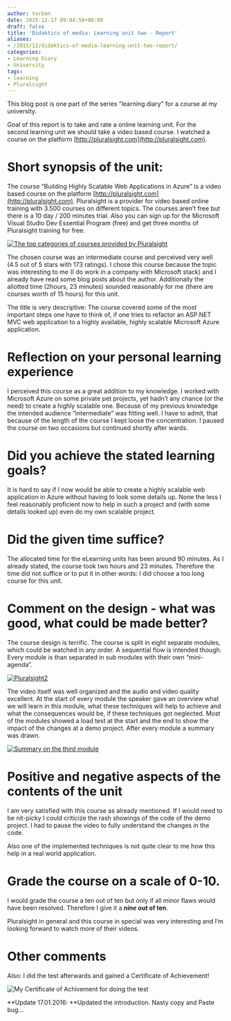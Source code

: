 ```yaml
---
author: torben
date: 2015-12-17 09:04:58+00:00
draft: false
title: 'Didaktics of media: Learning unit two - Report'
aliases: 
- /2015/12/didaktics-of-media-learning-unit-two-report/
categories:
- Learning Diary
- University
tags:
- learning
- Pluralsight
---
```


This blog post is one part of the series "learning diary" for a course at my university.

Goal of this report is to take and rate a online learning unit. For the second learning unit we should take a video based course. I watched a course on the platform [http://pluralsight.com](http://pluralsight.com).


# Short synopsis of the unit:


The course “Building Highly Scalable Web Applications in Azure” is a video based course on the platform [http://pluralsight.com](http://pluralsight.com). Pluralsight is a provider for video based online training with 3.500 courses on different topics. The courses aren’t free but there is a 10 day / 200 minutes trial. Also you can sign up for the Microsoft Visual Studio Dev Essential Program (free) and get three months of Pluralsight training for free.

[![The top categories of courses provided by Pluralsight](/images/2015-12-17-didaktics-of-media-learning-unit-two-report/Pluralsight.png)
](/images/2015-12-17-didaktics-of-media-learning-unit-two-report/Pluralsight.png "The top categories of courses provided by Pluralsight")

The chosen course was an intermediate course and perceived very well (4.5 out of 5 stars with 173 ratings). I chose this course because the topic was interesting to me (I do work in a company with Microsoft stack) and I already have read some blog posts about the author. Additionally the allotted time (2hours, 23 minutes) sounded reasonably for me (there are courses worth of 15 hours) for this unit.

The title is very descriptive: The course covered some of the most important steps one have to think of, if one tries to refactor an ASP.NET MVC web application to a highly available, highly scalable Microsoft Azure application.


# Reflection on your personal learning experience


I perceived this course as a great addition to my knowledge. I worked with Microsoft Azure on some private pet projects, yet hadn’t any chance (or the need) to create a highly scalable one. Because of my previous knowledge the intended audience “intermediate” was fitting well. I have to admit, that because of the length of the course I kept loose the concentration. I paused the course on two occasions but continued shortly after wards.


# Did you achieve the stated learning goals?


It is hard to say if I now would be able to create a highly scalable web application in Azure without having to look some details up. None the less I feel reasonably proficient now to help in such a project and (with some details looked up) even do my own scalable project.


# Did the given time suffice?


The allocated time for the eLearning units has been around 90 minutes. As I already stated, the course took two hours and 23 minutes. Therefore the time did not suffice or to put it in other words: I did choose a too long course for this unit.


# Comment on the design - what was good, what could be made better?


The course design is terrific. The course is split in eight separate modules, which could be watched in any order. A sequential flow is intended though. Every module is than separated in sub modules with their own “mini-agenda”.

[![Pluralsight2](/images/2015-12-17-didaktics-of-media-learning-unit-two-report/Pluralsight2.png)
](/images/2015-12-17-didaktics-of-media-learning-unit-two-report/Pluralsight2.png "Table of content of the course") 

The video itself was well organized and the audio and video quality excellent. At the start of every module the speaker gave an overview what we will learn in this module, what these techniques will help to achieve and what the consequences would be, if these techniques got neglected. Most of the modules showed a load test at the start and the end to show the impact of the changes at a demo project. After every module a summary was drawn.

[![Summary on the third module](/images/2015-12-17-didaktics-of-media-learning-unit-two-report/pluralsight3.png)
](/images/2015-12-17-didaktics-of-media-learning-unit-two-report/pluralsight3.png "Summary on the third module")


# Positive and negative aspects of the contents of the unit


I am very satisfied with this course as already mentioned. If I would need to be nit-picky I could criticize the rash showings of the code of the demo project. I had to pause the video to fully understand the changes in the code.

Also one of the implemented techniques is not quite clear to me how this help in a real world application.


# Grade the course on a scale of 0-10.


I would grade the course a ten out of ten but only if all minor flaws would have been resolved. Therefore I give it a **_nine_ out of ten**.

Pluralsight in general and this course in special was very interesting and I’m looking forward to watch more of their videos.


# Other comments


Also: I did the test afterwards and gained a Certificate of Achievement!

![My Certificate of Achivement for doing the test](/images/2015-12-17-didaktics-of-media-learning-unit-two-report/pluralsight4.png "My Certificate of Achivement for doing the test")


**Update 17.01.2016: **Updated the introduction. Nasty copy and Paste bug...
